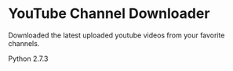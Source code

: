 # YouTube Channel Downloader

Downloaded the latest uploaded youtube videos from your favorite channels.



Python 2.7.3